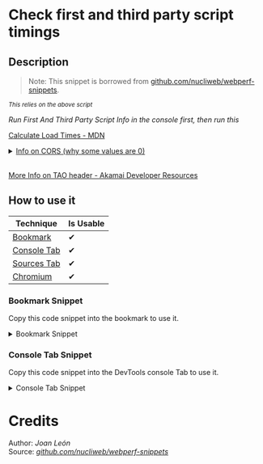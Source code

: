 # Check first and third party script timings

## Description

> Note: 
> This snippet is borrowed from [github.com/nucliweb/webperf-snippets](https://github.com/nucliweb/webperf-snippets/blob/main/README.md#first-and-third-party-script-timings).

<small>_This relies on the above script_</small>

_Run First And Third Party Script Info in the console first, then run this_

[Calculate Load Times - MDN](https://developer.mozilla.org/en-US/docs/Web/API/Resource_Timing_API/Using_the_Resource_Timing_API#timing_resource_loading_phases)

<details><summary><a href='https://developer.mozilla.org/en-US/docs/Web/API/Resource_Timing_API/Using_the_Resource_Timing_API#coping_with_cors' target="_blank">Info on CORS (why some values are 0)</a></summary>

<p>

> Note: The properties which are returned as 0 by default when loading a resource from a domain other than the one of the web page itself: redirectStart, redirectEnd, domainLookupStart, domainLookupEnd, connectStart, connectEnd, secureConnectionStart, requestStart, and responseStart.

</p>
</details>
<br>

[More Info on TAO header - Akamai Developer Resources](https://developer.akamai.com/blog/2018/06/13/how-add-timing-allow-origin-headers-improve-site-performance-measurement)


## How to use it

<!-- START-HOW_TO[bookmark,console-tab,sources-tab,chromium] -->


| Technique   | Is Usable  |
| ----------- | ---------- |
| [Bookmark](https://github.com/push-based/web-performance-tools/blob/master/docs/how-to-use-it-with-bookmarks) |      ✔    | 
| [Console Tab](https://github.com/push-based/web-performance-tools/blob/master/docs/how-to-use-it-with-console-tab.md) |      ✔    | 
| [Sources Tab](https://github.com/push-based/web-performance-tools/blob/master/docs/how-to-use-it-with-sources-tab.md) |      ✔    | 
| [Chromium](https://github.com/push-based/web-performance-tools/blob/master/docs/how-to-use-it-with-chromium.md)       |      ✔    |
    


### Bookmark Snippet

Copy this code snippet into the bookmark to use it.



<details>

<summary>Bookmark Snippet</summary>


```javascript

javascript:(() => {var __spreadArray = (this && this.__spreadArray) || function (to, from, pack) {
    if (pack || arguments.length === 2) for (var i = 0, l = from.length, ar; i < l; i++) {
        if (ar || !(i in from)) {
            if (!ar) ar = Array.prototype.slice.call(from, 0, i);
            ar[i] = from[i];
        }
    }
    return to.concat(ar || Array.prototype.slice.call(from));
};
function createUniqueLists(firstParty, thirdParty) {
    function getUniqueListBy(arr, key) {
        return __spreadArray([], new Map(arr.map(function (item) { return [item[key], item]; })).values(), true);
    }
    var firstPartyList = getUniqueListBy(firstParty, ["name"]);
    var thirdPartyList = getUniqueListBy(thirdParty, ["name"]);
    return { firstPartyList: firstPartyList, thirdPartyList: thirdPartyList };
}
var _a = createUniqueLists(firstParty, thirdParty), firstPartyList = _a.firstPartyList, thirdPartyList = _a.thirdPartyList;
function calculateTimings(party, type) {
    var partyChoice = party === "first" ? firstParty : thirdParty;
    var timingChoices = {
        DNS_TIME: ["domainLookupEnd", "domainLookupStart"],
        TCP_HANDSHAKE: ["connectEnd", "connectStart"],
        RESPONSE_TIME: ["responseEnd", "responseStart"],
        SECURE_CONNECTION_TIME: ["connectEnd", "secureConnectionStart", 0],
        FETCH_UNTIL_RESPONSE: ["responseEnd", "fetchStart", 0],
        REQ_START_UNTIL_RES_END: ["responseEnd", "requestStart", 0],
        START_UNTIL_RES_END: ["responseEnd", "startTime", 0],
        REDIRECT_TIME: ["redirectEnd", "redirectStart"]
    };
    function handleChoices(timingEnd, timingStart, num) {
        if (!num) {
            return timingEnd - timingStart;
        }
        if (timingStart > 0) {
            return timingEnd - timingStart;
        }
        return 0;
    }
    var timings = partyChoice.map(function (script) {
        var _a;
        var _b = timingChoices[type], timingEnd = _b[0], timingStart = _b[1], num = _b[2];
        var endValue = script[timingEnd];
        var startValue = script[timingStart];
        return _a = {
                name: script.name
            },
            _a[type] = handleChoices(endValue, startValue, num),
            _a;
    });
    return timings;
}
// Available Options
var timingOptions = [
    "DNS_TIME",
    "TCP_HANDSHAKE",
    "RESPONSE_TIME",
    "SECURE_CONNECTION_TIME",
    "FETCH_UNTIL_RESPONSE",
    "REQ_START_UNTIL_RES_END",
    "START_UNTIL_RES_END",
    "REDIRECT_TIME",
];
// run em all!
// https://developer.mozilla.org/en-US/docs/Web/API/Resource_Timing_API/Using_the_Resource_Timing_API#timing_resource_loading_phases
timingOptions.forEach(function (timing) {
    console.groupCollapsed("FIRST PARTY: ".concat(timing));
    console.table(calculateTimings("first", timing));
    console.groupEnd();
    console.groupCollapsed("THIRD PARTY: ".concat(timing));
    console.table(calculateTimings("third", timing));
    console.groupEnd();
});
// choose your battle - arg1 is string either "first" or "third", arg2 is string timing option listed above.
console.table(calculateTimings("first", "REQ_START_UNTIL_RES_END"));
)()
``` 




</details>




### Console Tab Snippet

Copy this code snippet into the DevTools console Tab to use it.



<details>

<summary>Console Tab Snippet</summary>


```javascript

var __spreadArray = (this && this.__spreadArray) || function (to, from, pack) {
    if (pack || arguments.length === 2) for (var i = 0, l = from.length, ar; i < l; i++) {
        if (ar || !(i in from)) {
            if (!ar) ar = Array.prototype.slice.call(from, 0, i);
            ar[i] = from[i];
        }
    }
    return to.concat(ar || Array.prototype.slice.call(from));
};
function createUniqueLists(firstParty, thirdParty) {
    function getUniqueListBy(arr, key) {
        return __spreadArray([], new Map(arr.map(function (item) { return [item[key], item]; })).values(), true);
    }
    var firstPartyList = getUniqueListBy(firstParty, ["name"]);
    var thirdPartyList = getUniqueListBy(thirdParty, ["name"]);
    return { firstPartyList: firstPartyList, thirdPartyList: thirdPartyList };
}
var _a = createUniqueLists(firstParty, thirdParty), firstPartyList = _a.firstPartyList, thirdPartyList = _a.thirdPartyList;
function calculateTimings(party, type) {
    var partyChoice = party === "first" ? firstParty : thirdParty;
    var timingChoices = {
        DNS_TIME: ["domainLookupEnd", "domainLookupStart"],
        TCP_HANDSHAKE: ["connectEnd", "connectStart"],
        RESPONSE_TIME: ["responseEnd", "responseStart"],
        SECURE_CONNECTION_TIME: ["connectEnd", "secureConnectionStart", 0],
        FETCH_UNTIL_RESPONSE: ["responseEnd", "fetchStart", 0],
        REQ_START_UNTIL_RES_END: ["responseEnd", "requestStart", 0],
        START_UNTIL_RES_END: ["responseEnd", "startTime", 0],
        REDIRECT_TIME: ["redirectEnd", "redirectStart"]
    };
    function handleChoices(timingEnd, timingStart, num) {
        if (!num) {
            return timingEnd - timingStart;
        }
        if (timingStart > 0) {
            return timingEnd - timingStart;
        }
        return 0;
    }
    var timings = partyChoice.map(function (script) {
        var _a;
        var _b = timingChoices[type], timingEnd = _b[0], timingStart = _b[1], num = _b[2];
        var endValue = script[timingEnd];
        var startValue = script[timingStart];
        return _a = {
                name: script.name
            },
            _a[type] = handleChoices(endValue, startValue, num),
            _a;
    });
    return timings;
}
// Available Options
var timingOptions = [
    "DNS_TIME",
    "TCP_HANDSHAKE",
    "RESPONSE_TIME",
    "SECURE_CONNECTION_TIME",
    "FETCH_UNTIL_RESPONSE",
    "REQ_START_UNTIL_RES_END",
    "START_UNTIL_RES_END",
    "REDIRECT_TIME",
];
// run em all!
// https://developer.mozilla.org/en-US/docs/Web/API/Resource_Timing_API/Using_the_Resource_Timing_API#timing_resource_loading_phases
timingOptions.forEach(function (timing) {
    console.groupCollapsed("FIRST PARTY: ".concat(timing));
    console.table(calculateTimings("first", timing));
    console.groupEnd();
    console.groupCollapsed("THIRD PARTY: ".concat(timing));
    console.table(calculateTimings("third", timing));
    console.groupEnd();
});
// choose your battle - arg1 is string either "first" or "third", arg2 is string timing option listed above.
console.table(calculateTimings("first", "REQ_START_UNTIL_RES_END"));

``` 




</details>




<!-- END-HOW_TO -->











# Credits

Author: _Joan León_  
Source: _[github.com/nucliweb/webperf-snippets](https://github.com/nucliweb/webperf-snippets/blob/main/README.md#first-and-third-party-script-info)_  
